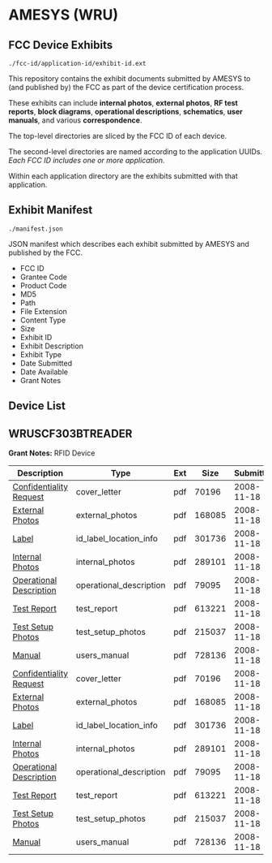 # AMESYS (WRU)
## FCC Device Exhibits

```
./fcc-id/application-id/exhibit-id.ext
```

This repository contains the exhibit documents submitted by AMESYS to (and published by) the FCC as part of the device certification process.

These exhibits can include **internal photos**, **external photos**, **RF test reports**, **block diagrams**, **operational descriptions**, **schematics**, **user manuals**, and various **correspondence**.

The top-level directories are sliced by the FCC ID of each device.

The second-level directories are named according to the application UUIDs. *Each FCC ID includes one or more application.*

Within each application directory are the exhibits submitted with that application. 

## Exhibit Manifest

```
./manifest.json
```

JSON manifest which describes each exhibit submitted by AMESYS and published by the FCC.

- FCC ID
- Grantee Code
- Product Code
- MD5
- Path
- File Extension
- Content Type
- Size
- Exhibit ID
- Exhibit Description
- Exhibit Type
- Date Submitted
- Date Available
- Grant Notes

## Device List
## WRUSCF303BTREADER
**Grant Notes:** RFID Device

| Description | Type | Ext | Size | Submitted | Available |
| ----------- | ---- | --- | ---- | --------- | --------- |
| [Confidentiality Request](WRUSCF303BTREADER/2f2d7757f079f76ac9684229f54014d1/1032047.pdf) | cover_letter | pdf | 70196 | 2008-11-18 | 2008-11-18 |
| [External Photos](WRUSCF303BTREADER/2f2d7757f079f76ac9684229f54014d1/1032039.pdf) | external_photos | pdf | 168085 | 2008-11-18 | 2008-11-18 |
| [Label](WRUSCF303BTREADER/2f2d7757f079f76ac9684229f54014d1/1032040.pdf) | id_label_location_info | pdf | 301736 | 2008-11-18 | 2008-11-18 |
| [Internal Photos](WRUSCF303BTREADER/2f2d7757f079f76ac9684229f54014d1/1032041.pdf) | internal_photos | pdf | 289101 | 2008-11-18 | 2008-11-18 |
| [Operational Description](WRUSCF303BTREADER/2f2d7757f079f76ac9684229f54014d1/1032042.pdf) | operational_description | pdf | 79095 | 2008-11-18 | 2008-11-18 |
| [Test Report](WRUSCF303BTREADER/2f2d7757f079f76ac9684229f54014d1/1032044.pdf) | test_report | pdf | 613221 | 2008-11-18 | 2008-11-18 |
| [Test Setup Photos](WRUSCF303BTREADER/2f2d7757f079f76ac9684229f54014d1/1032045.pdf) | test_setup_photos | pdf | 215037 | 2008-11-18 | 2008-11-18 |
| [Manual](WRUSCF303BTREADER/2f2d7757f079f76ac9684229f54014d1/1032046.pdf) | users_manual | pdf | 728136 | 2008-11-18 | 2008-11-18 |
| [Confidentiality Request](WRUSCF303BTREADER/34989b5d6c43719860e8e59ac554bd43/1032047.pdf) | cover_letter | pdf | 70196 | 2008-11-18 | 2008-11-18 |
| [External Photos](WRUSCF303BTREADER/34989b5d6c43719860e8e59ac554bd43/1032039.pdf) | external_photos | pdf | 168085 | 2008-11-18 | 2008-11-18 |
| [Label](WRUSCF303BTREADER/34989b5d6c43719860e8e59ac554bd43/1032040.pdf) | id_label_location_info | pdf | 301736 | 2008-11-18 | 2008-11-18 |
| [Internal Photos](WRUSCF303BTREADER/34989b5d6c43719860e8e59ac554bd43/1032041.pdf) | internal_photos | pdf | 289101 | 2008-11-18 | 2008-11-18 |
| [Operational Description](WRUSCF303BTREADER/34989b5d6c43719860e8e59ac554bd43/1032042.pdf) | operational_description | pdf | 79095 | 2008-11-18 | 2008-11-18 |
| [Test Report](WRUSCF303BTREADER/34989b5d6c43719860e8e59ac554bd43/1032044.pdf) | test_report | pdf | 613221 | 2008-11-18 | 2008-11-18 |
| [Test Setup Photos](WRUSCF303BTREADER/34989b5d6c43719860e8e59ac554bd43/1032045.pdf) | test_setup_photos | pdf | 215037 | 2008-11-18 | 2008-11-18 |
| [Manual](WRUSCF303BTREADER/34989b5d6c43719860e8e59ac554bd43/1032046.pdf) | users_manual | pdf | 728136 | 2008-11-18 | 2008-11-18 |
